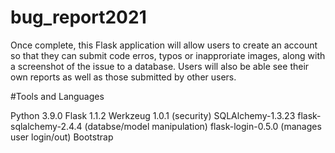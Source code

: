 # bug_report2021

Once complete, this Flask application will allow users to create an account so that they can submit code erros, typos or inapproriate images, along with a screenshot of the issue to a database. Users will also be able see their own reports as well as those submitted by other users.

#Tools and Languages

Python 3.9.0
Flask 1.1.2
Werkzeug 1.0.1 (security)
SQLAlchemy-1.3.23 flask-sqlalchemy-2.4.4 (databse/model manipulation)
flask-login-0.5.0 (manages user login/out)
Bootstrap
